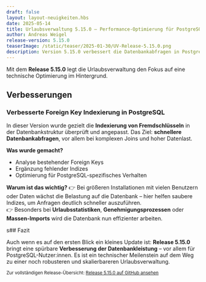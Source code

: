 ```yaml
---
draft: false
layout: layout-neuigkeiten.hbs
date: 2025-05-14
title: Urlaubsverwaltung 5.15.0 – Performance-Optimierung für PostgreSQL-Datenbanken
author: Andreas Weigel
release-version: 5.15.0
teaserImage: /static/teaser/2025-01-30/UV-Release-5.15.0.png
description: Version 5.15.0 verbessert die Datenbankabfragen in PostgreSQL durch gezielte Foreign Key Indexierung – ein wichtiger Schritt zu besserer Skalierbarkeit und Geschwindigkeit.
---
```


Mit dem **Release 5.15.0** legt die Urlaubsverwaltung den Fokus auf eine technische Optimierung im Hintergrund.

<!-- more -->

## Verbesserungen

### Verbesserte Foreign Key Indexierung in PostgreSQL

In dieser Version wurde gezielt die **Indexierung von Fremdschlüsseln** in der Datenbankstruktur überprüft und angepasst. Das Ziel: **schnellere Datenbankabfragen**, vor allem bei komplexen Joins und hoher Datenlast.

**Was wurde gemacht?**

- Analyse bestehender Foreign Keys
- Ergänzung fehlender Indizes
- Optimierung für PostgreSQL-spezifisches Verhalten

**Warum ist das wichtig?**
👉 Bei größeren Installationen mit vielen Benutzern oder Daten wächst die Belastung auf die Datenbank – hier helfen saubere Indizes, um Anfragen deutlich schneller auszuführen.  
👉 Besonders bei **Urlaubsstatistiken**, **Genehmigungsprozessen** oder **Massen-Imports** wird die Datenbank nun effizienter arbeiten.

s## Fazit

Auch wenn es auf den ersten Blick ein kleines Update ist: **Release 5.15.0** bringt eine spürbare **Verbesserung der Datenbankleistung** – vor allem für PostgreSQL-Nutzer:innen. Es ist ein technischer Meilenstein auf dem Weg zu einer noch robusteren und skalierbareren Urlaubsverwaltung.

<sub>Zur vollständigen Release-Übersicht: [Release 5.15.0 auf GitHub ansehen](https://github.com/urlaubsverwaltung/urlaubsverwaltung/releases/tag/urlaubsverwaltung-5.15.0)</sub>
